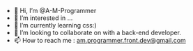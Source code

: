 - 👋 Hi, I’m @A-M-Programmer
- 👀 I’m interested in ...
- 🌱 I’m currently learning css:)
- 💞️ I’m looking to collaborate on with a back-end developer.
- 📫 How to reach me : am.programmer.front.dev@gmail.com
